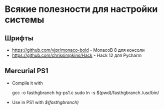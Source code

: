 Всякие полезности для настройки системы
=======================================

Шрифты
------

*    https://github.com/vjpr/monaco-bold - MonacoB 8 для консоли
*    https://github.com/chrissimpkins/Hack - Hack 12 для Pycharm 


Mercurial PS1
-------------

* Compile it with 

    gcc -o fasthgbranch hg-ps1.c
    sudo ln -s $(pwd)/fasthgbranch /usr/bin/

* Use in PS1 with _\$(fasthgbranch)_
